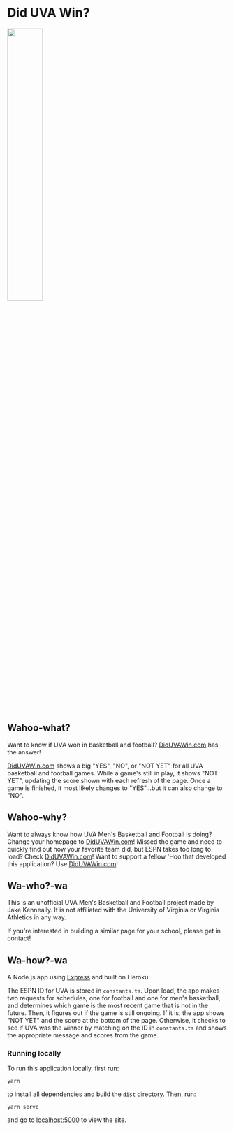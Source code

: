 # Did UVA Win?

<img height="40%" src="https://i.imgur.com/KSeFkJy.png">

## Wahoo-what?
Want to know if UVA won in basketball and football? [DidUVAWin.com](diduvawin.com) has the answer!

[DidUVAWin.com](diduvawin.com) shows a big "YES", "NO", or "NOT YET" for all UVA basketball and football games. While a game's still in play, it shows "NOT YET", updating the score shown with each refresh of the page. Once a game is finished, it most likely changes to "YES"...but it can also change to "NO".

## Wahoo-why?
Want to always know how UVA Men's Basketball and Football is doing? Change your homepage to [DidUVAWin.com](diduvawin.com)! Missed the game and need to quickly find out how your favorite team did, but ESPN takes too long to load? Check [DidUVAWin.com](diduvawin.com)! Want to support a fellow 'Hoo that developed this application? Use [DidUVAWin.com](diduvawin.com)!

## Wa-who?-wa
This is an unofficial UVA Men's Basketball and Football project made by Jake Kenneally. It is not affiliated with the University of Virginia or Virginia Athletics in any way.

If you're interested in building a similar page for your school, please get in contact!

## Wa-how?-wa
A Node.js app using [Express](http://expressjs.com/) and built on Heroku.

The ESPN ID for UVA is stored in `constants.ts`. Upon load, the app makes two requests for schedules, one for football and one for men's basketball, and determines which game is the most recent game that is not in the future. Then, it figures out if the game is still ongoing. If it is, the app shows "NOT YET" and the score at the bottom of the page. Otherwise, it checks to see if UVA was the winner by matching on the ID in `constants.ts` and shows the appropriate message and scores from the game.

### Running locally
To run this application locally, first run:

    yarn
    
to install all dependencies and build the `dist` directory. Then, run:

    yarn serve
    
and go to [localhost:5000](http://localhost:5000) to view the site.

